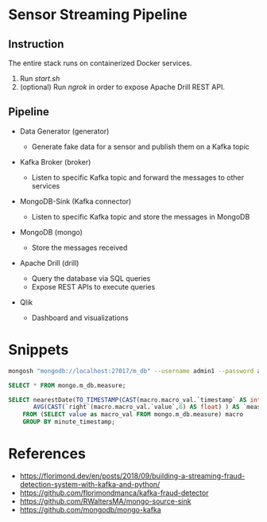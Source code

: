 # Sensor Streaming Pipeline

## Instruction
The entire stack runs on containerized Docker services.

1. Run *start.sh*
2. (optional) Run *ngrok* in order to expose Apache Drill REST API.

## Pipeline

* Data Generator (generator)
  - Generate fake data for a sensor and publish them on a Kafka topic

* Kafka Broker (broker)
  - Listen to specific Kafka topic and forward the messages to other services

* MongoDB-Sink (Kafka connector)
  - Listen to specific Kafka topic and store the messages in MongoDB

* MongoDB (mongo)
  - Store the messages received

* Apache Drill (drill)
  - Query the database via SQL queries
  - Expose REST APIs to execute queries

* Qlik
  - Dashboard and visualizations

# Snippets

```bash
mongosh "mongodb://localhost:27017/m_db" --username admin1 --password admin1
```

```sql
SELECT * FROM mongo.m_db.measure;
```

```sql
SELECT nearestDate(TO_TIMESTAMP(CAST(macro.macro_val.`timestamp` AS int)), 'MINUTE') AS `minute_timestamp`, 
       AVG(CAST(`right`(macro.macro_val.`value`,6) AS float) ) AS `measure_value`
    FROM (SELECT value as macro_val FROM mongo.m_db.measure) macro
    GROUP BY minute_timestamp;
```

# References
* https://florimond.dev/en/posts/2018/09/building-a-streaming-fraud-detection-system-with-kafka-and-python/
* https://github.com/florimondmanca/kafka-fraud-detector
* https://github.com/RWaltersMA/mongo-source-sink
* https://github.com/mongodb/mongo-kafka
